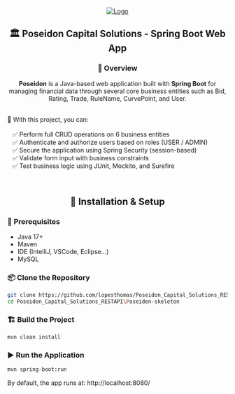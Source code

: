 <a id="readme-top"></a>
<br /> 
<div align="center">
   <a href="https://github.com/lopesthomas/Poseidon_Capital_Solutions_RESTAPI/tree/master"> <img src="https://user.oc-static.com/upload/2023/07/19/16897714860057_fr_DA-JAVA_P7-P8-P9_P7-02.png" alt="Logo"> </a> 
   <p align="center"> 
   <h2>🏛️ Poseidon Capital Solutions - Spring Boot Web App</h2>
   <h3>📌 Overview</h3>
   <strong>Poseidon</strong> is a Java-based web application built with <strong>Spring Boot</strong> for managing financial data through several core business entities such as Bid, Rating, Trade, RuleName, CurvePoint, and User. <br /><br /> 
   <div align="center">
      <p align="justify"> 🧩 With this project, you can:<br><br> &nbsp;&nbsp;&nbsp;✅ Perform full CRUD operations on 6 business entities<br> &nbsp;&nbsp;&nbsp;✅ Authenticate and authorize users based on roles (USER / ADMIN)<br> &nbsp;&nbsp;&nbsp;✅ Secure the application using Spring Security (session-based)<br> &nbsp;&nbsp;&nbsp;✅ Validate form input with business constraints<br> &nbsp;&nbsp;&nbsp;✅ Test business logic using JUnit, Mockito, and Surefire </p>
   </div>
   <br /> </p> 
</div>

<!-- ABOUT THE PROJECT -->
<h2 align="center">🚀 Installation & Setup  </h2>


### 🔧 **Prerequisites**  
- Java 17+  
- Maven  
- IDE (IntelliJ, VSCode, Eclipse…)
- MySQL 

### 📦 **Clone the Repository**
```sh
git clone https://github.com/lopesthomas/Poseidon_Capital_Solutions_RESTAPI.git
cd Poseidon_Capital_Solutions_RESTAPI\Poseiden-skeleton
```

### 🏗 **Build the Project**
```sh
mvn clean install
```

### ▶ **Run the Application**
```sh
mvn spring-boot:run
```
By default, the app runs at: http://localhost:8080/
